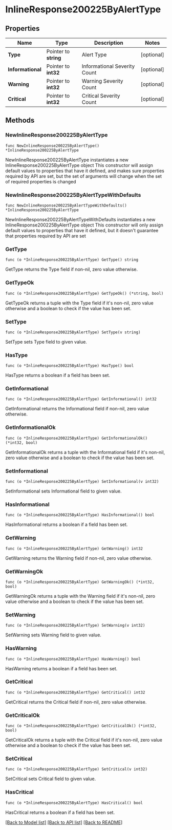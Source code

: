 # InlineResponse200225ByAlertType

## Properties

Name | Type | Description | Notes
------------ | ------------- | ------------- | -------------
**Type** | Pointer to **string** | Alert Type | [optional] 
**Informational** | Pointer to **int32** | Informational Severity Count | [optional] 
**Warning** | Pointer to **int32** | Warning Severity Count | [optional] 
**Critical** | Pointer to **int32** | Critical Severity Count | [optional] 

## Methods

### NewInlineResponse200225ByAlertType

`func NewInlineResponse200225ByAlertType() *InlineResponse200225ByAlertType`

NewInlineResponse200225ByAlertType instantiates a new InlineResponse200225ByAlertType object
This constructor will assign default values to properties that have it defined,
and makes sure properties required by API are set, but the set of arguments
will change when the set of required properties is changed

### NewInlineResponse200225ByAlertTypeWithDefaults

`func NewInlineResponse200225ByAlertTypeWithDefaults() *InlineResponse200225ByAlertType`

NewInlineResponse200225ByAlertTypeWithDefaults instantiates a new InlineResponse200225ByAlertType object
This constructor will only assign default values to properties that have it defined,
but it doesn't guarantee that properties required by API are set

### GetType

`func (o *InlineResponse200225ByAlertType) GetType() string`

GetType returns the Type field if non-nil, zero value otherwise.

### GetTypeOk

`func (o *InlineResponse200225ByAlertType) GetTypeOk() (*string, bool)`

GetTypeOk returns a tuple with the Type field if it's non-nil, zero value otherwise
and a boolean to check if the value has been set.

### SetType

`func (o *InlineResponse200225ByAlertType) SetType(v string)`

SetType sets Type field to given value.

### HasType

`func (o *InlineResponse200225ByAlertType) HasType() bool`

HasType returns a boolean if a field has been set.

### GetInformational

`func (o *InlineResponse200225ByAlertType) GetInformational() int32`

GetInformational returns the Informational field if non-nil, zero value otherwise.

### GetInformationalOk

`func (o *InlineResponse200225ByAlertType) GetInformationalOk() (*int32, bool)`

GetInformationalOk returns a tuple with the Informational field if it's non-nil, zero value otherwise
and a boolean to check if the value has been set.

### SetInformational

`func (o *InlineResponse200225ByAlertType) SetInformational(v int32)`

SetInformational sets Informational field to given value.

### HasInformational

`func (o *InlineResponse200225ByAlertType) HasInformational() bool`

HasInformational returns a boolean if a field has been set.

### GetWarning

`func (o *InlineResponse200225ByAlertType) GetWarning() int32`

GetWarning returns the Warning field if non-nil, zero value otherwise.

### GetWarningOk

`func (o *InlineResponse200225ByAlertType) GetWarningOk() (*int32, bool)`

GetWarningOk returns a tuple with the Warning field if it's non-nil, zero value otherwise
and a boolean to check if the value has been set.

### SetWarning

`func (o *InlineResponse200225ByAlertType) SetWarning(v int32)`

SetWarning sets Warning field to given value.

### HasWarning

`func (o *InlineResponse200225ByAlertType) HasWarning() bool`

HasWarning returns a boolean if a field has been set.

### GetCritical

`func (o *InlineResponse200225ByAlertType) GetCritical() int32`

GetCritical returns the Critical field if non-nil, zero value otherwise.

### GetCriticalOk

`func (o *InlineResponse200225ByAlertType) GetCriticalOk() (*int32, bool)`

GetCriticalOk returns a tuple with the Critical field if it's non-nil, zero value otherwise
and a boolean to check if the value has been set.

### SetCritical

`func (o *InlineResponse200225ByAlertType) SetCritical(v int32)`

SetCritical sets Critical field to given value.

### HasCritical

`func (o *InlineResponse200225ByAlertType) HasCritical() bool`

HasCritical returns a boolean if a field has been set.


[[Back to Model list]](../README.md#documentation-for-models) [[Back to API list]](../README.md#documentation-for-api-endpoints) [[Back to README]](../README.md)


